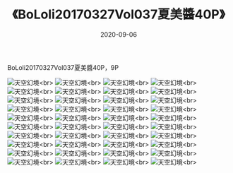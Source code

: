 ﻿---
layout: post
title: 《BoLoli20170327Vol037夏美醬40P》
date: 2020-09-06
img: http://photo.orgx.cf/性感/2020/BoLoli20170327Vol037夏美醬40P/000.jpg
tags: [美女,性感,泳衣]
---

BoLoli20170327Vol037夏美醬40P，9P



![天空幻境](http://photo.orgx.cf/性感/2020/BoLoli20170327Vol037夏美醬40P/001.jpg''天空幻境'')<br>
![天空幻境](http://photo.orgx.cf/性感/2020/BoLoli20170327Vol037夏美醬40P/002.jpg''天空幻境'')<br>
![天空幻境](http://photo.orgx.cf/性感/2020/BoLoli20170327Vol037夏美醬40P/003.jpg''天空幻境'')<br>
![天空幻境](http://photo.orgx.cf/性感/2020/BoLoli20170327Vol037夏美醬40P/004.jpg''天空幻境'')<br>
![天空幻境](http://photo.orgx.cf/性感/2020/BoLoli20170327Vol037夏美醬40P/005.jpg''天空幻境'')<br>
![天空幻境](http://photo.orgx.cf/性感/2020/BoLoli20170327Vol037夏美醬40P/006.jpg''天空幻境'')<br>
![天空幻境](http://photo.orgx.cf/性感/2020/BoLoli20170327Vol037夏美醬40P/007.jpg''天空幻境'')<br>
![天空幻境](http://photo.orgx.cf/性感/2020/BoLoli20170327Vol037夏美醬40P/008.jpg''天空幻境'')<br>
![天空幻境](http://photo.orgx.cf/性感/2020/BoLoli20170327Vol037夏美醬40P/009.jpg''天空幻境'')<br>
![天空幻境](http://photo.orgx.cf/性感/2020/BoLoli20170327Vol037夏美醬40P/010.jpg''天空幻境'')<br>
![天空幻境](http://photo.orgx.cf/性感/2020/BoLoli20170327Vol037夏美醬40P/011.jpg''天空幻境'')<br>
![天空幻境](http://photo.orgx.cf/性感/2020/BoLoli20170327Vol037夏美醬40P/012.jpg''天空幻境'')<br>
![天空幻境](http://photo.orgx.cf/性感/2020/BoLoli20170327Vol037夏美醬40P/013.jpg''天空幻境'')<br>
![天空幻境](http://photo.orgx.cf/性感/2020/BoLoli20170327Vol037夏美醬40P/014.jpg''天空幻境'')<br>
![天空幻境](http://photo.orgx.cf/性感/2020/BoLoli20170327Vol037夏美醬40P/015.jpg''天空幻境'')<br>
![天空幻境](http://photo.orgx.cf/性感/2020/BoLoli20170327Vol037夏美醬40P/016.jpg''天空幻境'')<br>
![天空幻境](http://photo.orgx.cf/性感/2020/BoLoli20170327Vol037夏美醬40P/017.jpg''天空幻境'')<br>
![天空幻境](http://photo.orgx.cf/性感/2020/BoLoli20170327Vol037夏美醬40P/018.jpg''天空幻境'')<br>
![天空幻境](http://photo.orgx.cf/性感/2020/BoLoli20170327Vol037夏美醬40P/019.jpg''天空幻境'')<br>
![天空幻境](http://photo.orgx.cf/性感/2020/BoLoli20170327Vol037夏美醬40P/020.jpg''天空幻境'')<br>
![天空幻境](http://photo.orgx.cf/性感/2020/BoLoli20170327Vol037夏美醬40P/021.jpg''天空幻境'')<br>
![天空幻境](http://photo.orgx.cf/性感/2020/BoLoli20170327Vol037夏美醬40P/022.jpg''天空幻境'')<br>
![天空幻境](http://photo.orgx.cf/性感/2020/BoLoli20170327Vol037夏美醬40P/023.jpg''天空幻境'')<br>
![天空幻境](http://photo.orgx.cf/性感/2020/BoLoli20170327Vol037夏美醬40P/024.jpg''天空幻境'')<br>
![天空幻境](http://photo.orgx.cf/性感/2020/BoLoli20170327Vol037夏美醬40P/025.jpg''天空幻境'')<br>
![天空幻境](http://photo.orgx.cf/性感/2020/BoLoli20170327Vol037夏美醬40P/026.jpg''天空幻境'')<br>
![天空幻境](http://photo.orgx.cf/性感/2020/BoLoli20170327Vol037夏美醬40P/027.jpg''天空幻境'')<br>
![天空幻境](http://photo.orgx.cf/性感/2020/BoLoli20170327Vol037夏美醬40P/028.jpg''天空幻境'')<br>
![天空幻境](http://photo.orgx.cf/性感/2020/BoLoli20170327Vol037夏美醬40P/029.jpg''天空幻境'')<br>
![天空幻境](http://photo.orgx.cf/性感/2020/BoLoli20170327Vol037夏美醬40P/030.jpg''天空幻境'')<br>
![天空幻境](http://photo.orgx.cf/性感/2020/BoLoli20170327Vol037夏美醬40P/031.jpg''天空幻境'')<br>
![天空幻境](http://photo.orgx.cf/性感/2020/BoLoli20170327Vol037夏美醬40P/032.jpg''天空幻境'')<br>
![天空幻境](http://photo.orgx.cf/性感/2020/BoLoli20170327Vol037夏美醬40P/033.jpg''天空幻境'')<br>
![天空幻境](http://photo.orgx.cf/性感/2020/BoLoli20170327Vol037夏美醬40P/034.jpg''天空幻境'')<br>
![天空幻境](http://photo.orgx.cf/性感/2020/BoLoli20170327Vol037夏美醬40P/035.jpg''天空幻境'')<br>
![天空幻境](http://photo.orgx.cf/性感/2020/BoLoli20170327Vol037夏美醬40P/036.jpg''天空幻境'')<br>
![天空幻境](http://photo.orgx.cf/性感/2020/BoLoli20170327Vol037夏美醬40P/037.jpg''天空幻境'')<br>
![天空幻境](http://photo.orgx.cf/性感/2020/BoLoli20170327Vol037夏美醬40P/038.jpg''天空幻境'')<br>
![天空幻境](http://photo.orgx.cf/性感/2020/BoLoli20170327Vol037夏美醬40P/039.jpg''天空幻境'')<br>
![天空幻境](http://photo.orgx.cf/性感/2020/BoLoli20170327Vol037夏美醬40P/040.jpg''天空幻境'')<br>